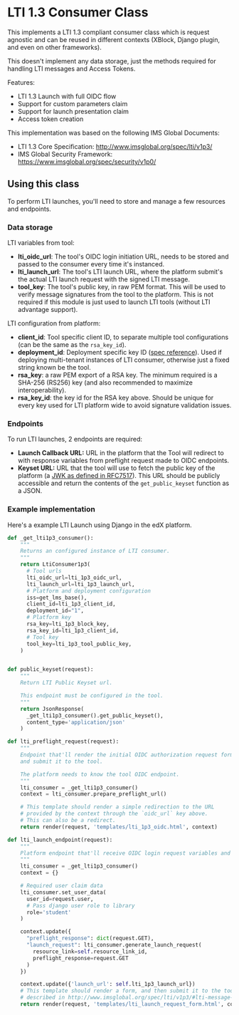 # LTI 1.3 Consumer Class

This implements a LTI 1.3 compliant consumer class which is request agnostic and can
be reused in different contexts (XBlock, Django plugin, and even on other frameworks).

This doesn't implement any data storage, just the methods required for handling LTI messages
and Access Tokens.

Features:
- LTI 1.3 Launch with full OIDC flow
- Support for custom parameters claim
- Support for launch presentation claim
- Access token creation

This implementation was based on the following IMS Global Documents:
- LTI 1.3 Core Specification: http://www.imsglobal.org/spec/lti/v1p3/
- IMS Global Security Framework: https://www.imsglobal.org/spec/security/v1p0/


## Using this class

To perform LTI launches, you'll need to store and manage a few resources and endpoints.

### Data storage

LTI variables from tool:
* **lti_oidc_url**: The tool's OIDC login initiation URL, needs to be stored and passed to the consumer every time it's instanced.
* **lti_launch_url**: The tool's LTI launch URL, where the platform submit's the actual LTI launch request with the signed LTI message.
* **tool_key**: The tool's public key, in raw PEM format. This will be used to verify message signatures from the tool to the platform. This is not required if this module is just used to launch LTI tools (without LTI advantage support).

LTI configuration from platform:
* **client_id**: Tool specific client ID, to separate multiple tool configurations (can be the same as the `rsa_key_id`).
* **deployment_id**: Deployment specific key ID ([spec reference](http://www.imsglobal.org/spec/lti/v1p3/#tool-deployment)). Used if deploying multi-tenant instances of LTI consumer, otherwise just a fixed string known be the tool.
* **rsa_key**: a raw PEM export of a RSA key. The minimum required is a SHA-256 (RS256) key (and also recommended to maximize interoperability).
* **rsa_key_id**: the key id for the RSA key above. Should be unique for every key used for LTI platform wide to avoid signature validation issues.

### Endpoints

To run LTI launches, 2 endpoints are required:
* **Launch Callback URL:** URL in the platform that the Tool will redirect to with response variables from preflight request made to OIDC endpoints.
* **Keyset URL:** URL that the tool will use to fetch the public key of the platform (a [JWK as defined in RFC7517](https://tools.ietf.org/html/rfc7517)). This URL should be publicly accessible and return the contents of the `get_public_keyset` function as a JSON.

### Example implementation

Here's a example LTI Launch using Django in the edX platform.

```python
def _get_lti1p3_consumer():
	"""
    Returns an configured instance of LTI consumer.
    """
    return LtiConsumer1p3(
      # Tool urls
      lti_oidc_url=lti_1p3_oidc_url,
      lti_launch_url=lti_1p3_launch_url,
      # Platform and deployment configuration
      iss=get_lms_base(),
      client_id=lti_1p3_client_id,
      deployment_id="1",
      # Platform key
      rsa_key=lti_1p3_block_key,
      rsa_key_id=lti_1p3_client_id,
      # Tool key
      tool_key=lti_1p3_tool_public_key,
    )


def public_keyset(request):
    """
    Return LTI Public Keyset url.

    This endpoint must be configured in the tool.
    """
    return JsonResponse(
      _get_lti1p3_consumer().get_public_keyset(),
      content_type='application/json'
    )

def lti_preflight_request(request):
    """
    Endpoint that'll render the initial OIDC authorization request form
    and submit it to the tool.

    The platform needs to know the tool OIDC endpoint.
    """
    lti_consumer = _get_lti1p3_consumer()
    context = lti_consumer.prepare_preflight_url()

    # This template should render a simple redirection to the URL
    # provided by the context through the `oidc_url` key above.
    # This can also be a redirect.
    return render(request, 'templates/lti_1p3_oidc.html', context)

def lti_launch_endpoint(request):
    """
    Platform endpoint that'll receive OIDC login request variables and generate launch request.
    """
    lti_consumer = _get_lti1p3_consumer()
    context = {}

    # Required user claim data
    lti_consumer.set_user_data(
      user_id=request.user,
      # Pass django user role to library
      role='student'
    )

    context.update({
      "preflight_response": dict(request.GET),
      "launch_request": lti_consumer.generate_launch_request(
        resource_link=self.resource_link_id,
        preflight_response=request.GET
      )
    })

    context.update({'launch_url': self.lti_1p3_launch_url})
    # This template should render a form, and then submit it to the tool's launch URL, as
    # described in http://www.imsglobal.org/spec/lti/v1p3/#lti-message-general-details
    return render(request, 'templates/lti_launch_request_form.html', context)
```
